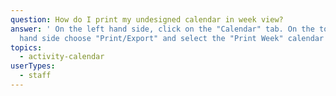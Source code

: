 ```yaml
---
question: How do I print my undesigned calendar in week view?
answer: ' On the left hand side, click on the "Calendar" tab. On the top right
  hand side choose "Print/Export" and select the "Print Week" calendar button. '
topics:
  - activity-calendar
userTypes:
  - staff
---
```

